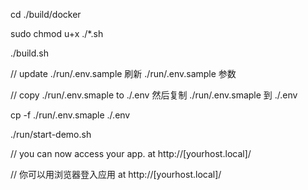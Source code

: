 cd ./build/docker

sudo chmod u+x ./*.sh

./build.sh

// update ./run/.env.sample 刷新 ./run/.env.sample 参数

// copy ./run/.env.smaple to ./.env 然后复制 ./run/.env.smaple 到 ./.env

cp -f ./run/.env.smaple ./.env

./run/start-demo.sh


// you can now access your app. at http://[yourhost.local]/

// 你可以用浏览器登入应用 at http://[yourhost.local]/
